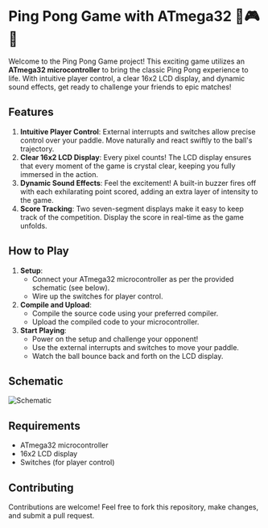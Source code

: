 

# Ping Pong Game with ATmega32 🏓🎮🏓



Welcome to the Ping Pong Game project! This exciting game utilizes an **ATmega32 microcontroller** to bring the classic Ping Pong experience to life. With intuitive player control, a clear 16x2 LCD display, and dynamic sound effects, get ready to challenge your friends to epic matches!

## Features

1. **Intuitive Player Control**: External interrupts and switches allow precise control over your paddle. Move naturally and react swiftly to the ball's trajectory.
2. **Clear 16x2 LCD Display**: Every pixel counts! The LCD display ensures that every moment of the game is crystal clear, keeping you fully immersed in the action.
3. **Dynamic Sound Effects**: Feel the excitement! A built-in buzzer fires off with each exhilarating point scored, adding an extra layer of intensity to the game.
4. **Score Tracking**: Two seven-segment displays make it easy to keep track of the competition. Display the score in real-time as the game unfolds.

## How to Play

1. **Setup**:
   - Connect your ATmega32 microcontroller as per the provided schematic (see below).
   - Wire up the switches for player control.
2. **Compile and Upload**:
   - Compile the source code using your preferred compiler.
   - Upload the compiled code to your microcontroller.
3. **Start Playing**:
   - Power on the setup and challenge your opponent!
   - Use the external interrupts and switches to move your paddle.
   - Watch the ball bounce back and forth on the LCD display.

## Schematic

![Schematic](https://github.com/IbrahemAshour/project_AVR/blob/main/Ping_pong_Game/video/Ping_pong.gif)

## Requirements

- ATmega32 microcontroller
- 16x2 LCD display
- Switches (for player control)

## Contributing

Contributions are welcome! Feel free to fork this repository, make changes, and submit a pull request.


  

